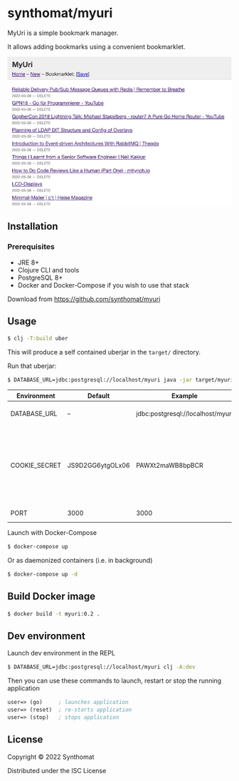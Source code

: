 # synthomat/myuri
MyUri is a simple bookmark manager.

It allows adding bookmarks using a convenient bookmarklet.

![Version 0.2](doc/screenshots/myuri_0.2.jpeg)

## Installation
### Prerequisites
* JRE 8+
* Clojure CLI and tools
* PostgreSQL 8+
* Docker and Docker-Compose if you wish to use that stack

Download from https://github.com/synthomat/myuri

## Usage
```bash
$ clj -T:build uber
```

This will produce a self contained uberjar in the `target/` directory.

Run that uberjar:
```bash
$ DATABASE_URL=jdbc:postgresql://localhost/myuri java -jar target/myuri-0.2.jar
```

| Environment  | Default | Example                           | Explanation                                                                                             |
|--------------|--------|-----------------------------------|---------------------------------------------------------------------------------------------------------|
| DATABASE_URL | –      | jdbc:postgresql://localhost/myuri | Database connection string                                                                              |
| COOKIE_SECRET | JS9D2GG6ytgOLx06       | PAWXt2maWB8bpBCR | 16-bytes encryption key for the Cookie Session store. **This is critical** – please change the default! |
| PORT         | 3000   | 3000                              | Web App HTTP Port                                                                                       |




Launch with Docker-Compose

```bash
$ docker-compose up
```

Or as daemonized containers (i.e. in background) 
```bash
$ docker-compose up -d
```

## Build Docker image
```bash
$ docker build -t myuri:0.2 .
```

## Dev environment

Launch dev environment in the REPL
```bash
$ DATABASE_URL=jdbc:postgresql://localhost/myuri clj -A:dev
```

Then you can use these commands to launch, restart or stop the running application

```clojure
user=> (go)     ; launches application
user=> (reset)  ; re-starts application
user=> (stop)   ; stops application
```

## License

Copyright © 2022 Synthomat

Distributed under the ISC License
